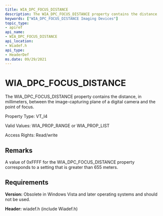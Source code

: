 ```yaml
---
title: WIA_DPC_FOCUS_DISTANCE
description: The WIA_DPC_FOCUS_DISTANCE property contains the distance, in millimeters, between the image-capturing plane of a digital camera and the point of focus.
keywords: ["WIA_DPC_FOCUS_DISTANCE Imaging Devices"]
topic_type:
- apiref
api_name:
- WIA_DPC_FOCUS_DISTANCE
api_location:
- Wiadef.h
api_type:
- HeaderDef
ms.date: 09/29/2021
---
```


# WIA_DPC_FOCUS_DISTANCE

The WIA_DPC_FOCUS_DISTANCE property contains the distance, in millimeters, between the image-capturing plane of a digital camera and the point of focus.

Property Type: VT_I4

Valid Values: WIA_PROP_RANGE or WIA_PROP_LIST

Access Rights: Read/write

## Remarks

A value of 0xFFFF for the WIA_DPC_FOCUS_DISTANCE property corresponds to a setting that is greater than 655 meters.

## Requirements

**Version:** Obsolete in Windows Vista and later operating systems and should not be used.

**Header:** wiadef.h (include Wiadef.h)
